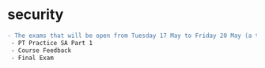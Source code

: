 # security
```diff
- The exams that will be open from Tuesday 17 May to Friday 20 May (a total of 4 days) are:
 - PT Practice SA Part 1
 - Course Feedback
 - Final Exam

```

<!-- + zoom link: https://us05web.zoom.us/j/85205285866?pwd=bWVRSzNEbG1TendBSEJaZ3lkQithZz09  -->
<!-- - **Insha Allah, our next lecture will be online on Saturday 07 May @ 11:30 am (normal time before Ramadan)** --> 

